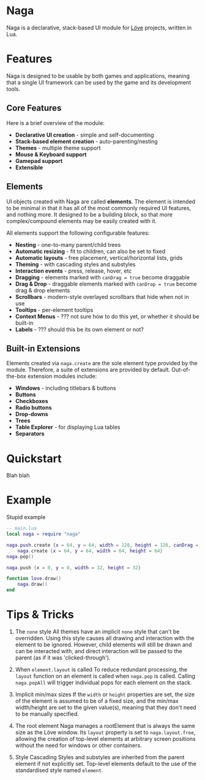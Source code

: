 # Naga
Naga is a declarative, stack-based UI module for [Löve][love] projects, written in Lua.

# Features
Naga is designed to be usable by both games and applications, meaning that a single UI framework can be used by the game and its development tools.

## Core Features
Here is a brief overview of the module:
* **Declarative UI creation** - simple and self-documenting
* **Stack-based element creation** - auto-parenting/nesting
* **Themes** - multiple theme support
* **Mouse & Keyboard support**
* **Gamepad support**
* **Extensible**

## Elements
UI objects created with Naga are called **elements**.
The element is intended to be minimal in that it has all of the most commonly required UI features, and nothing more.
It designed to be a building block, so that more complex/compound elements may be easily created with it.

All elements support the following configurable features:

* **Nesting** - one-to-many parent/child trees
* **Automatic resizing** - fit to children, can also be set to fixed
* **Automatic layouts** - free placement, vertical/horizontal lists, grids
* **Theming** - with cascading styles and substyles
* **Interaction events** - press, release, hover, etc
* **Dragging** - elements marked with `canDrag = true` become draggable
* **Drag & Drop** - draggable elements marked with `canDrop = true` become drag & drop elements
* **Scrollbars** - modern-style overlayed scrollbars that hide when not in use
* **Tooltips** - per-element tooltips
* **Context Menus** - ??? not sure how to do this yet, or whether it should be built-in
* **Labels** - ??? should this be its own element or not?

## Built-in Extensions
Elements created via `naga.create` are the sole element type provided by the module. Therefore, a suite of extensions are provided by default.
Out-of-the-box extension modules include:

* **Windows** - including titlebars & buttons
* **Buttons**
* **Checkboxes**
* **Radio buttons**
* **Drop-downs**
* **Trees**
* **Table Explorer** - for displaying Lua tables
* **Separators**

# Quickstart
Blah blah

# Example
Stupid example
```lua
-- main.lua
local naga = require "naga"

naga.push.create {x = 64, y = 64, width = 128, height = 128, canDrag = true}
	naga.create {x = 64, y = 64, width = 64, height = 64}
naga.pop()

naga.push {x = 0, y = 0, width = 32, height = 32}

function love.draw()
	naga.draw()
end
```

# Tips & Tricks

1. The `none` style
All themes have an implicit `none` style that can't be overridden. Using this style causes all drawing and interaction with the element to be ignored. However, child elements will still be drawn and can be interacted with, and direct interaction will be passed to the parent (as if it was 'clicked-through').

2. When `element.layout` is called
To reduce redundant processing, the `layout` function on an element is called when `naga.pop` is called. Calling `naga.popAll` will trigger individual pops for each element on the stack.

3. Implicit min/max sizes
If the `width` or `height` properties are set, the size of the element is assumed to be of a fixed size, and the min/max width/height are set to the given value(s), meaning that they don't need to be manually specified.

4. The root element
Naga manages a rootElement that is always the same size as the Löve window. Its `layout` property is set to `naga.layout.free`, allowing the creation of
top-level elements at arbitrary screen positions without the need for windows or other containers.

5. Style Cascading
Styles and substyles are inherited from the parent element if not explicitly set. Top-level elements default to the use of the standardised style named `element`.

[love]: https://www.love2d.org/